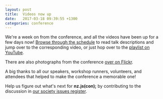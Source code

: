 ```yaml
---
layout: post
title:  Videos now up
date:   2017-03-18 09:39:55 +1300
categories: conference
---
```


We're a week on from the conference, and all the videos have been
up for a few days now! [Browse through the schedule](/schedule) to read talk
descriptions and jump over to the corresponding video, or just hop over to the
[playlist on
YouTube](https://www.youtube.com/playlist?list=PLE58b5NgENKm3h5r2R17Q4ypZIGjDI4nl).

There are also photographs from the conference [over on
Flickr](https://www.flickr.com/photos/4nitsirk/sets/72157681209112575/).

A big thanks to all our speakers, workshop runners, volunteers, and attendees
that helped to make the conference a memorable one!

Help us figure out what's next for __nz.js(con);__ by contributing to the
discussion in [our society issues
register](https://github.com/JavaScript-NZ/Society-Meetings/issues/55).
